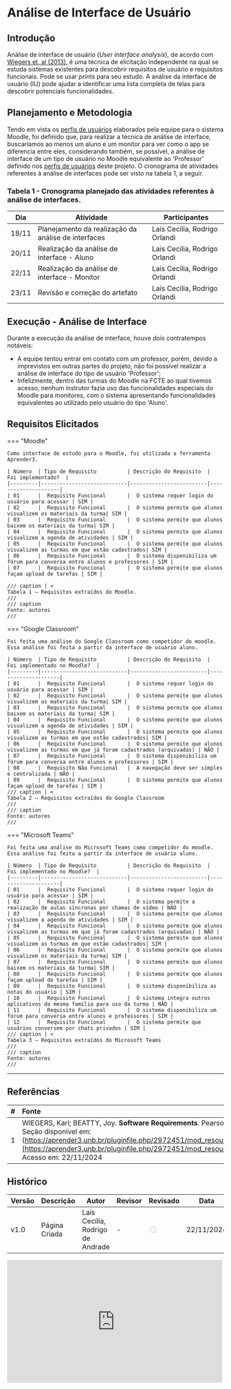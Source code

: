 # Análise de Interface de Usuário

## Introdução

Análise de interface de usuário (*User interface analysis*), de acordo com [Wiegers et. al (2013)](https://aprender3.unb.br/pluginfile.php/2972451/mod_resource/content/1/Elicitacao%20de%20Req.pdf), é uma técnica de elicitação independente na qual se estuda sistemas existentes para descobrir requisitos de usuário e requisitos funcionais. Pode se usar *prints* para seu estudo. A análise da interface de usuário (IU) pode ajudar a identificar uma lista completa de telas para descobrir potenciais funcionalidades.

## Planejamento e Metodologia

Tendo em vista os [perfis de usuários](link_perfil_usuarios) elaborados pela equipe para o sistema Moodle, foi definido que, para realizar a técnica de análise de interface, buscaríamos ao menos um aluno e um monitor para ver como o app se diferencia entre eles, considerando também, se possível, a análise de interface de um tipo de usuário no Moodle equivalente ao 'Professor' definido nos [perfis de usuários](link_perfil_usuarios) deste projeto. O cronograma de atividades referentes à análise de interfaces pode ser visto na tabela 1, a seguir. 

### Tabela 1 - Cronograma planejado das atividades referentes à análise de interfaces.
| Dia     | Atividade                  | Participantes           | 
|---------|----------------------------|-------------------------|
| 18/11   | Planejamento da realização da análise de interfaces | Laís Cecília, Rodrigo Orlandi | 
| 20/11   | Realização da análise de interface - Aluno  | Laís Cecília, Rodrigo Orlandi | 
| 22/11   | Realização da análise de interface - Monitor  | Laís Cecília, Rodrigo Orlandi | 
| 23/11   | Revisão e correção do artefato  | Laís Cecília, Rodrigo Orlandi | 


## Execução - Análise de Interface

Durante a execução da análise de interface, houve dois contratempos notáveis:
* A equipe tentou entrar em contato com um professor, porém, devido a imprevistos em outras partes do projeto, não foi possível realizar a análise de interface do tipo de usuário 'Professor';
* Infelizmente, dentro das turmas do Moodle na FCTE ao qual tivemos acesso, nenhum instrutor fazia uso das funcionalidades especiais do Moodle para monitores, com o sistema apresentando funcionalidades equivalentes ao utilizado pelo usuário do tipo 'Aluno'. 

## Requisitos Elicitados

=== "Moodle"

    Como interface de estudo para o Moodle, foi utilizada a ferramenta Aprender3.

    | Número  | Tipo de Requisito          | Descrição do Requisito  |  Foi implementado?  |
    |---------|----------------------------|-------------------------|---------------------|
    | 01      |  Requisito Funcional       |  O sistema requer login do usuário para acessar | SIM |
    | 02      |  Requisito Funcional       |  O sistema permite que alunos visualizem os materiais da turma| SIM |
    | 03      |  Requisito Funcional       |  O sistema permite que alunos baixem os materiais da turma| SIM |
    | 04      |  Requisito Funcional       |  O sistema permite que alunos visualizem a agenda de atividades | SIM |
    | 05      |  Requisito Funcional       |  O sistema permite que alunos visualizem as turmas em que estão cadastrados| SIM |
    | 06      |  Requisito Funcional       |  O sistema disponibiliza um fórum para conversa entre alunos e professores | SIM |
    | 07      |  Requisito Funcional       |  O sistema permite que alunos façam upload de tarefas | SIM |

    /// caption | <
    Tabela 1 — Requisitos extraídos do Moodle.
    ///
    /// caption
    Fonte: autores
    ///

=== "Google Classroom"

    Foi feita uma análise do Google Classroom como competidor do moodle. Essa análise foi feita a partir da interface de usuário aluno.

    | Número  | Tipo de Requisito          | Descrição do Requisito  |  Foi implementado no Moodle?  |
    |---------|----------------------------|-------------------------|---------------------|
    | 01      |  Requisito Funcional       |  O sistema requer login do usuário para acessar | SIM |
    | 02      |  Requisito Funcional       |  O sistema permite que alunos visualizem os materiais da turma| SIM |
    | 03      |  Requisito Funcional       |  O sistema permite que alunos baixem os materiais da turma| SIM |
    | 04      |  Requisito Funcional       |  O sistema permite que alunos visualizem a agenda de atividades | SIM |
    | 05      |  Requisito Funcional       |  O sistema permite que alunos visualizem as turmas em que estão cadastrados| SIM |
    | 06      |  Requisito Funcional       |  O sistema permite que alunos visualizem as turmas em que já foram cadastrados (arquivadas) | NÃO |
    | 07      |  Requisito Funcional       |  O sistema disponibiliza um fórum para conversa entre alunos e professores | SIM |
    | 08      |  Requisito Não Funcional   |  A navegação deve ser símples e centralizada | NÃO |
    | 09      |  Requisito Funcional       |  O sistema permite que alunos façam upload de tarefas | SIM |
    /// caption | <
    Tabela 2 — Requisitos extraídos do Google Classroom
    ///
    /// caption
    Fonte: autores
    ///
=== "Microsoft Teams"

    Foi feita uma análise do Microsoft Teams como competidor do moodle. Essa análise foi feita a partir da interface de usuário aluno.

    | Número  | Tipo de Requisito          | Descrição do Requisito  |  Foi implementado no Moodle?  |
    |---------|----------------------------|-------------------------|---------------------|
    | 01      |  Requisito Funcional       |  O sistema requer login do usuário para acessar | SIM |
    | 02      |  Requisito Funcional       |  O sistema permite a realização de aulas síncronas por chamas de vídeo | NÃO |
    | 03      |  Requisito Funcional       |  O sistema permite que alunos visualizem a agenda de atividades | SIM |
    | 04      |  Requisito Funcional       |  O sistema permite que alunos visualizem as turmas em que já foram cadastrados (arquivadas) | NÃO |
    | 05      |  Requisito Funcional       |  O sistema permite que alunos visualizem as turmas em que estão cadastrados| SIM |
    | 06      |  Requisito Funcional       |  O sistema permite que alunos visualizem os materiais da turma| SIM |
    | 07      |  Requisito Funcional       |  O sistema permite que alunos baixem os materiais da turma| SIM |
    | 08      |  Requisito Funcional       |  O sistema permite que alunos façam upload de tarefas | SIM |
    | 09      |  Requisito Funcional       |  O sistema disponibiliza as notas do usuário | SIM |
    | 10      |  Requisito Funcional       |  O sistema integra outros aplicativos da mesma família para uso da turma | NÃO |
    | 11      |  Requisito Funcional       |  O sistema disponibiliza um fórum para conversa entre alunos e professores | SIM |
    | 12      |  Requisito Funcional       |  O sistema permite que usuários conversem por chats privados | SIM |
    /// caption | <
    Tabela 3 — Requisitos extraídos do Microsoft Teams
    ///
    /// caption
    Fonte: autores
    ///


---

## Referências

| # | Fonte |
|---|:------|
| 1 | WIEGERS, Karl; BEATTY, Joy. **Software Requirements**. Pearson Education. 3 ed. 2013. 121p - 129p. Seção disponível em:(https://aprender3.unb.br/pluginfile.php/2972451/mod_resource/content/1/Elicitacao%20de%20Req.pdf)[https://aprender3.unb.br/pluginfile.php/2972451/mod_resource/content/1/Elicitacao%20de%20Req.pdf]. Acesso em: 22/11/2024|  

## Histórico
| Versão | Descrição                  | Autor                           | Revisor                  |                 Revisado          | Data       |
|--------|----------------------------|---------------------------------|--------------------------|-----------------------------------|------------|
| v1.0   | Página Criada              | Laís Cecília, Rodrigo de Andrade| -                        | <input type="checkbox" onclick="return false;" disabled/> | 22/11/2024 |



<iframe width="500" height="285" src="https://www.youtube.com/embed/halkn1XoD2o?list=PLGRXxCmBB-YhV9OsHUsSMyU3LCnAUelIQ" title="Puppy Struggles to Use the Stairs" frameborder="0" allow="accelerometer; autoplay; clipboard-write; encrypted-media; gyroscope; picture-in-picture; web-share" referrerpolicy="strict-origin-when-cross-origin" allowfullscreen></iframe>